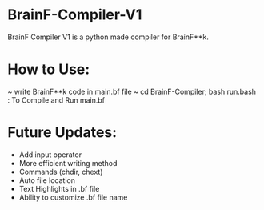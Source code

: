 # BrainF-Compiler-V1
BrainF Compiler V1 is a python made compiler for BrainF**k.

# How to Use:
~ write BrainF**k code in main.bf file
~ cd BrainF-Compiler; bash run.bash : To Compile and Run main.bf

# Future Updates:
- Add input operator
- More efficient writing method
- Commands (chdir, chext)
- Auto file location
- Text Highlights in .bf file
- Ability to customize .bf file name
